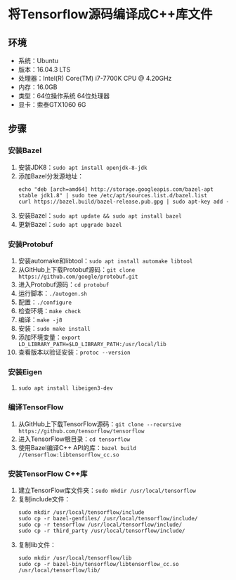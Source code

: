 # 将Tensorflow源码编译成C++库文件

## 环境

- 系统：Ubuntu
- 版本：16.04.3 LTS
- 处理器：Intel(R) Core(TM) i7-7700K CPU @ 4.20GHz
- 内存：16.0GB
- 类型：64位操作系统 64位处理器
- 显卡：索泰GTX1060 6G

## 步骤

### 安装Bazel

1. 安装JDK8：`sudo apt install openjdk-8-jdk`
2. 添加Bazel分发源地址：
   ```
   echo "deb [arch=amd64] http://storage.googleapis.com/bazel-apt stable jdk1.8" | sudo tee /etc/apt/sources.list.d/bazel.list
   curl https://bazel.build/bazel-release.pub.gpg | sudo apt-key add -
   ```
3. 安装Bazel：`sudo apt update && sudo apt install bazel`
4. 更新Bazel：`sudo apt upgrade bazel`

### 安装Protobuf

1. 安装automake和libtool：`sudo apt install automake libtool`
2. 从GitHub上下载Protobuf源码：`git clone https://github.com/google/protobuf.git`
3. 进入Protobuf源码：`cd protobuf`
4. 运行脚本：`./autogen.sh`
5. 配置：`./configure`
6. 检查环境：`make check`
7. 编译：`make -j8`
8. 安装：`sudo make install`
9. 添加环境变量：`export LD_LIBRARY_PATH=$LD_LIBRARY_PATH:/usr/local/lib`
10. 查看版本以验证安装：`protoc --version`

### 安装Eigen

1. `sudo apt install libeigen3-dev`

### 编译TensorFlow

1. 从GitHub上下载TensorFlow源码：`git clone --recursive https://github.com/tensorflow/tensorflow`
2. 进入TensorFlow根目录：`cd tensorflow`
3. 使用Bazel编译C++ API的库：`bazel build //tensorflow:libtensorflow_cc.so`


### 安装TensorFlow C++库

1. 建立TensorFlow库文件夹：`sudo mkdir /usr/local/tensorflow`
2. 复制include文件：
   ```
   sudo mkdir /usr/local/tensorflow/include
   sudo cp -r bazel-genfiles/ /usr/local/tensorflow/include/
   sudo cp -r tensorflow /usr/local/tensorflow/include/
   sudo cp -r third_party /usr/local/tensorflow/include/
   ```
3. 复制lib文件：
   ```
   sudo mkdir /usr/local/tensorflow/lib
   sudo cp -r bazel-bin/tensorflow/libtensorflow_cc.so /usr/local/tensorflow/lib/
   ```
